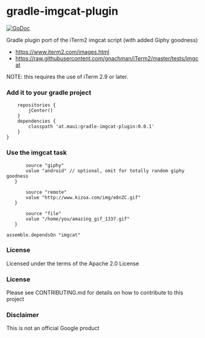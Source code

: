 # gradle-imgcat-plugin

[![GoDoc](https://godoc.org/github.com/martinlindhe/imgcat/lib?status.svg)](https://godoc.org/github.com/martinlindhe/imgcat/lib)


Gradle plugin port of the iTerm2 imgcat script (with added Giphy goodness)

* https://www.iterm2.com/images.html
* https://raw.githubusercontent.com/gnachman/iTerm2/master/tests/imgcat

NOTE: this requires the use of iTerm 2.9 or later.


### Add it to your gradle project

```buildscript {
    repositories {
        jCenter()
    }
    dependencies {
        classpath 'at.maui:gradle-imgcat-plugin:0.0.1'
    }
}
```

### Use the imgcat task

```imgcat {
       source "giphy"
       value "android" // optional, omit for totally random giphy goodness
   }
```

```imgcat {
       source "remote"
       value "http://www.kizoa.com/img/e8nZC.gif"
   }
```

```imgcat {
       source "file"
       value "/home/you/amazing_gif_1337.gif"
   }
```

```
assemble.dependsOn "imgcat"
```

### License

Licensed under the terms of the Apache 2.0 License

### License

Please see CONTRIBUTING.md for details on how to contribute to this project

### Disclaimer

This is not an official Google product
